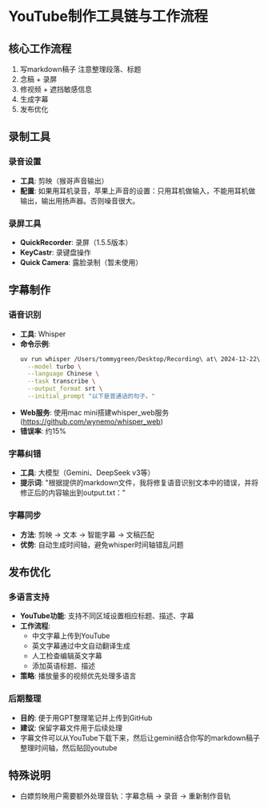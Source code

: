 # YouTube制作工具链与工作流程

## 核心工作流程
1. 写markdown稿子 注意整理段落、标题
2. 念稿 + 录屏
3. 修视频 + 遮挡敏感信息
4. 生成字幕
5. 发布优化

## 录制工具

### 录音设置
- **工具**: 剪映（猴哥声音输出）
- **配置**: 如果用耳机录音，苹果上声音的设置：只用耳机做输入，不能用耳机做输出，输出用扬声器。否则噪音很大。

### 录屏工具
- **QuickRecorder**: 录屏（1.5.5版本）
- **KeyCastr**: 录键盘操作
- **Quick Camera**: 露脸录制（暂未使用）

## 字幕制作

### 语音识别
- **工具**: Whisper
- **命令示例**:
  ```bash
  uv run whisper /Users/tommygreen/Desktop/Recording\ at\ 2024-12-22\ 14.09.07 \
    --model turbo \
    --language Chinese \
    --task transcribe \
    --output_format srt \
    --initial_prompt "以下是普通话的句子。"
  ```
- **Web服务**: 使用mac mini搭建whisper_web服务 (https://github.com/wynemo/whisper_web)
- **错误率**: 约15%

### 字幕纠错
- **工具**: 大模型（Gemini、DeepSeek v3等）
- **提示词**: "根据提供的markdown文件，我将修复语音识别文本中的错误，并将修正后的内容输出到output.txt："

### 字幕同步
- **方法**: 剪映 → 文本 → 智能字幕 → 文稿匹配
- **优势**: 自动生成时间轴，避免whisper时间轴错乱问题

## 发布优化

### 多语言支持
- **YouTube功能**: 支持不同区域设置相应标题、描述、字幕
- **工作流程**:
  - 中文字幕上传到YouTube
  - 英文字幕通过中文自动翻译生成
  - 人工检查编辑英文字幕
  - 添加英语标题、描述
- **策略**: 播放量多的视频优先处理多语言

### 后期整理
- **目的**: 便于用GPT整理笔记并上传到GitHub
- **建议**: 保留字幕文件用于后续处理
- 字幕文件可以从YouTube下载下来，然后让gemini结合你写的markdown稿子整理时间轴，然后贴回youtube

## 特殊说明
- 白嫖剪映用户需要额外处理音轨：字幕念稿 → 录音 → 重新制作音轨
